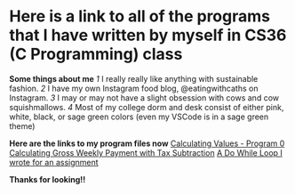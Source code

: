 # Here is a link to all of the programs that I have written by myself in CS36 (C Programming) class

**Some things about me**
*1* I really really like anything with sustainable fashion.
*2* I have my own Instagram food blog, @eatingwithcaths on Instagram.
*3* I may or may not have a slight obsession with cows and cow squishmallows.
*4* Most of my college dorm and desk consist of either pink, white, black, or sage green colors (even my VSCode is in a sage green theme)

**Here are the links to my program files now**
[Calculating Values - Program 0](https://github.com/cathyiic/c36/blob/main/Hw0CatherineIchwan.c)
[Calculating Gross Weekly Payment with Tax Subtraction](https://github.com/cathyiic/c36/blob/main/Hw1CatherineIchwan.c)
[A Do While Loop I wrote for an assignment](https://github.com/cathyiic/c36/blob/main/doWh.c)



**Thanks for looking!!**

